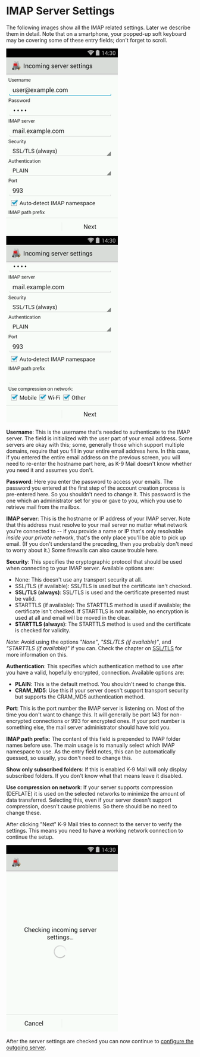 # IMAP Server Settings

The following images show all the IMAP related settings. 
Later we describe them in detail.  Note that on a smartphone, your popped-up soft keyboard may be 
covering some of these entry fields; don't forget to scroll.

![Incoming server settings (part 1)](img/account_setup_step3_imap_incoming_server_1.png)
&nbsp;
![Incoming server settings (part 2)](img/account_setup_step3_imap_incoming_server_2.png)

**Username**: This is the username that's needed to authenticate to the IMAP server. The field is initialized with the 
user part of your email address. Some servers are okay with this; some, generally those which support multiple domains,
require that you fill in your entire email address here. In this case, if you entered the entire email address on the
previous screen, you will need to re-enter the hostname part here, as K-9 Mail doesn't know whether you need it and 
assumes you don't.

**Password**: Here you enter the password to access your emails. The password you entered at the first step of the 
account creation process is pre-entered here. So you shouldn't need to change it. This password is the one which an 
administrator set for you or gave to you, which you use to retrieve mail from the mailbox.

**IMAP server**: This is the hostname or IP address of your IMAP server. Note that this address must resolve to your 
mail server no matter what network you're connected to -- if you provide a name or IP that's only resolvable *inside 
your private network*, that's the only place you'll be able to pick up email. (If you don't understand the preceding, 
then you probably don't need to worry about it.) Some firewalls can also cause trouble here.

**Security**: This specifies the cryptographic protocol that should be used when connecting to your IMAP server. 
Available options are:

* None: This doesn't use any transport security at all.
* SSL/TLS (if available): SSL/TLS is used but the certificate isn't checked.
* **SSL/TLS (always)**: SSL/TLS is used and the certificate presented must be valid.
* STARTTLS (if available): The STARTTLS method is used if available; the certificate isn't checked. If STARTTLS is not
available, no encryption is used at all and email will be moved in the clear.
* **STARTTLS (always)**: The STARTTLS method is used and the certificate is checked for validity.

*Note*: Avoid using the options *"None"*, *"SSL/TLS (if available)"*, and *"STARTTLS (if available)"* if you can. Check 
the chapter on [SSL/TLS](../security/ssl.md) for more information on this.

**Authentication**: This specifies which authentication method to use after you have a valid, hopefully encrypted, 
connection. Available options are:

* **PLAIN**: This is the default method. You shouldn't need to change this.
* **CRAM_MD5**: Use this if your server doesn't support transport security but supports the CRAM_MD5 authentication 
method.

**Port**: This is the port number the IMAP server is listening on. Most of the time you don't want to change this. It 
will generally be port 143 for non-encrypted connections or 993 for encrypted ones. If your port number is something 
else, the mail server administrator should have told you.

**IMAP path prefix**: The content of this field is prepended to IMAP folder names before use. The main usage is to 
manually select which IMAP namespace to use. As the entry field notes, this can be automatically guessed, so usually, 
you don't need to change this.

**Show only subscribed folders**: If this is enabled K-9 Mail will only display subscribed folders. If you don't know 
what that means leave it disabled.

**Use compression on network**: If your server supports compression (DEFLATE) it is used on the selected networks to 
minimize the amount of data transferred. Selecting this, even if your server doesn't support compression, doesn't cause 
problems. So there should be no need to change these.

After clicking "Next" K-9 Mail tries to connect to the server to verify the settings. This means you need to have a 
working network connection to continue the setup.

![Checking incoming server settings](img/account_setup_step3.5_imap_checking_incoming_server_settings.png)

After the server settings are checked you can now continue to 
[configure the outgoing server](add.md#configuring-the-outgoing-server).
